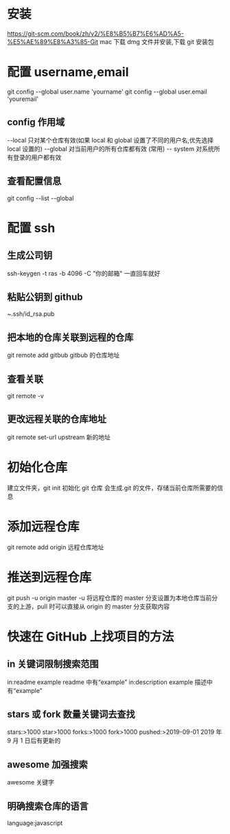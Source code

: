 # 安装

https://git-scm.com/book/zh/v2/%E8%B5%B7%E6%AD%A5-%E5%AE%89%E8%A3%85-Git
mac 下载 dmg 文件并安装,下载 git 安装包

# 配置 username,email

git config --global user.name 'yourname'
git config --global user.email 'youremail'

## config 作用域

--local 只对某个仓库有效(如果 local 和 global 设置了不同的用户名,优先选择 local 设置的)
--global 对当前用户的所有仓库都有效 (常用)
-- system 对系统所有登录的用户都有效

## 查看配置信息

git config --list --global

# 配置 ssh

## 生成公司钥

ssh-keygen -t ras -b 4096 -C "你的邮箱" 一直回车就好

## 粘贴公钥到 github

~.ssh/id_rsa.pub

## 把本地的仓库关联到远程的仓库

git remote add gitbub gitbub 的仓库地址

## 查看关联

git remote -v

## 更改远程关联的仓库地址

git remote set-url upstream 新的地址

# 初始化仓库

建立文件夹，git init 初始化 git 仓库
会生成.git 的文件，存储当前仓库所需要的信息

# 添加远程仓库

git remote add origin 远程仓库地址

# 推送到远程仓库

git push -u origin master
-u 将远程仓库的 master 分支设置为本地仓库当前分支的上游，pull 时可以直接从 origin 的 master 分支获取内容

# 快速在 GitHub 上找项目的方法

## in 关键词限制搜索范围

in:readme example readme 中有“example”
in:description example 描述中有“example”

## stars 或 fork 数量关键词去查找

stars:>1000 star>1000
forks:>1000 fork>1000
pushed:>2019-09-01 2019 年 9 月 1 日后有更新的

## awesome 加强搜索

awesome 关键字

## 明确搜索仓库的语言

language:javascript
